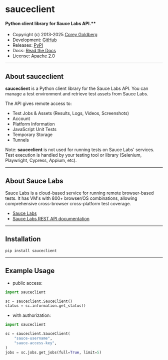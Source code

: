 # sauceclient

#### Python client library for Sauce Labs API.**

- Copyright (c) 2013-2025 [Corey Goldberg][github-home]
- Development: [GitHub][github-repo]
- Releases: [PyPI][pypi]
- Docs: [Read the Docs][readthedocs]
- License: [Apache 2.0][license]

[github-home]: https://github.com/cgoldberg
[github-repo]: https://github.com/cgoldberg/sauceclient
[pypi]: https://pypi.org/project/sauceclient
[readthedocs]: https://sauceclient.readthedocs.io/
[license]: https://raw.githubusercontent.com/cgoldberg/sauceclient/refs/heads/master/LICENSE

----

## About sauceclient

**sauceclient** is a Python client library for the Sauce Labs API. You can
manage a test environment and retrieve test assets from Sauce Labs.

The API gives remote access to:

 * Test Jobs & Assets (Results, Logs, Videos, Screenshots)
 * Account
 * Platform Information
 * JavaScript Unit Tests
 * Temporary Storage
 * Tunnels

Note: **sauceclient** is not used for running tests on Sauce Labs' services.
Test execution is handled by your testing tool or library (Selenium,
Playwright, Cypress, Appium, etc).

----

## About Sauce Labs

Sauce Labs is a cloud-based service for running remote
browser-based tests. It has VM's with 800+ browser/OS combinations, allowing
comprehensive cross-browser cross-platform test coverage.

 - [Sauce Labs][sauce-labs]
 - [Sauce Labs REST API documentation][sauce-rest-api]

[sauce-labs]: https://saucelabs.com
[sauce-rest-api]: https://docs.saucelabs.com/dev/api

----

## Installation

```
pip install sauceclient
```

----

## Example Usage

- public access:

```python
import sauceclient

sc = sauceclient.SauceClient()
status = sc.information.get_status()
```

- with authorization:

```python
import sauceclient

sc = sauceclient.SauceClient(
    "sauce-username",
    "sauce-access-key",
)
jobs = sc.jobs.get_jobs(full=True, limit=5)
```
